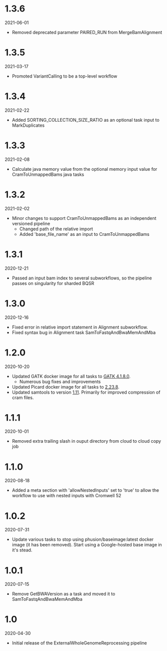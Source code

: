 # 1.3.6
2021-06-01 

* Removed deprecated parameter PAIRED_RUN from MergeBamAlignment

# 1.3.5
2021-03-17

* Promoted VariantCalling to be a top-level workflow

# 1.3.4
2021-02-22

* Added SORTING_COLLECTION_SIZE_RATIO as an optional task input to MarkDuplicates

# 1.3.3
2021-02-08

* Calculate java memory value from the optional memory input value for CramToUnmappedBams java tasks

# 1.3.2
2021-02-02

* Minor changes to support CramToUnmappedBams as an independent versioned pipeline
    * Changed path of the relative import
    * Added 'base_file_name' as an input to CramToUnmappedBams

# 1.3.1
2020-12-21

* Passed an input bam index to several subworkflows, so the pipeline passes on singularity for sharded BQSR

# 1.3.0
2020-12-16

* Fixed error in relative import statement in Alignment subworkflow.
* Fixed syntax bug in Alignment task SamToFastqAndBwaMemAndMba

# 1.2.0
2020-10-20

* Updated GATK docker image for all tasks to [GATK 4.1.8.0](https://github.com/broadinstitute/gatk/releases/tag/4.1.8.0).
    * Numerous bug fixes and improvements
* Updated Picard docker image for all tasks to [2.23.8](https://github.com/broadinstitute/picard/releases/tag/2.23.8).
* Updated samtools to version [1.11](https://github.com/samtools/samtools/releases/tag/1.11).  Primarily for improved compression of cram files.

# 1.1.1
2020-10-01

* Removed extra trailing slash in ouput directory from cloud to cloud copy job

# 1.1.0
2020-08-18

* Added a meta section with 'allowNestedInputs' set to 'true' to allow the workflow to use with nested inputs with Cromwell 52

# 1.0.2
2020-07-31

* Update various tasks to stop using phusion/baseimage:latest docker image (it has been removed).  Start using a Google-hosted base image in it's stead.

# 1.0.1
2020-07-15

* Remove GetBWAVersion as a task and moved it to SamToFastqAndBwaMemAndMba

# 1.0
2020-04-30

* Initial release of the ExternalWholeGenomeReprocessing pipeline

